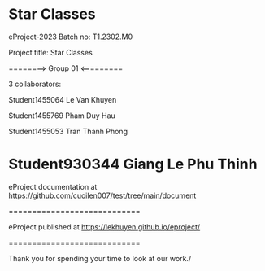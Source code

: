 Star Classes
============================

eProject-2023 Batch no: T1.2302.M0

Project title: Star Classes

========> Group 01 <=========

3 collaborators:

Student1455064  Le Van Khuyen

Student1455769  Pham Duy Hau

Student1455053  Tran Thanh Phong

Student930344 Giang Le Phu Thinh
============================

eProject documentation at https://github.com/cuoilen007/test/tree/main/document

============================

eProject published at https://lekhuyen.github.io/eproject/

============================

Thank you for spending your time to look at our work./